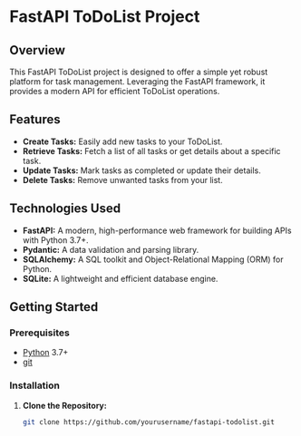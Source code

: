 # FastAPI ToDoList Project

## Overview

This FastAPI ToDoList project is designed to offer a simple yet robust platform for task management. Leveraging the FastAPI framework, it provides a modern API for efficient ToDoList operations.

## Features

- **Create Tasks:** Easily add new tasks to your ToDoList.
- **Retrieve Tasks:** Fetch a list of all tasks or get details about a specific task.
- **Update Tasks:** Mark tasks as completed or update their details.
- **Delete Tasks:** Remove unwanted tasks from your list.

## Technologies Used

- **FastAPI:** A modern, high-performance web framework for building APIs with Python 3.7+.
- **Pydantic:** A data validation and parsing library.
- **SQLAlchemy:** A SQL toolkit and Object-Relational Mapping (ORM) for Python.
- **SQLite:** A lightweight and efficient database engine.

## Getting Started

### Prerequisites

- [Python](https://www.python.org/) 3.7+
- [git](https://git-scm.com/)

### Installation

1. **Clone the Repository:**
   ```bash
   git clone https://github.com/yourusername/fastapi-todolist.git
